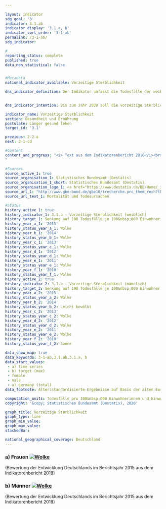 ```yaml
---
                   
layout: indicator                   
sdg_goal: '3'                   
indicator: 3.1.ab                   
indicator_display: '3.1.a, b'                   
indicator_sort_order: '3-1-ab'                   
permalink: /3-1-ab/                   
sdg_indicator:                    

#                   
reporting_status: complete                   
published: true                   
data_non_statistical: false                   


#Metadata                   
national_indicator_available: Vorzeitige Sterblichkeit                   

dns_indicator_definition: Der Indikator umfasst die Todesfälle der weiblichen (3.1.a) und männlichen (3.1.b) unter 70-jährigen Bevölkerung, bezogen auf 100&nbsp;000 Einwohnerinnen und Einwohner der alten Europastandardbevölkerung unter 70 Jahren (unter Ausschluss der unter 1-Jährigen).
                   

dns_indicator_intention: Bis zum Jahr 2030 soll die vorzeitige Sterblichkeit bei Frauen bei höchstens 100 und bei Männern bei höchstens 190 Todesfällen je 100&nbsp;000 Einwohnerinnen und Einwohner liegen.                   

indicator_name: Vorzeitige Sterblichkeit                   
section: Gesundheit und Ernährung                   
postulate: Länger gesund leben                   
target_id: '3.1'                   

previous: 2-2-a                   
next: 3-1-cd                   

#Content                    
content_and_progress: "<i> Text aus dem Indikatorenbericht 2018</i><br><br>Datenquellen für die Indikatoren sind die Todesursachenstatistik und die Bevölkerungsfortschreibung des Statistischen Bundesamtes. Im Rahmen der Todesursachenstatistik werden alle amtlichen Todesbescheinigungen erfasst und ausgewertet. Die Bevölkerungsfortschreibung gibt basierend auf den Ergebnissen der jeweiligen letzten Volkszählung die aktuellen Bevölkerungszahlen an. Die Daten beziehen sich auf die alte Europastandardbevölkerung. Bei einer Standardbevölkerung handelt es sich um eine Modellbevölkerung, die einen Vergleich von Veränderungsraten über die Zeit möglich macht. Die unter 1-Jährigen und damit die Säuglings-sterblichkeit werden nicht betrachtet. Der Indikator ist auch Teil der Gesundheitsberichterstattung des Bundes.<br><br>Die vorzeitige Sterblichkeit ist zwischen 1991 und 2018 bei Frauen (- 36&nbsp;%) und bei Männern (- 43&nbsp;%) stetig zurückgegangen. Durch den stärkeren Rückgang bei den Männern hat sich auch der geschlechtsspezifische Unterschied der vorzeitigen Sterblichkeit verringert. So starben im Jahr 2018&nbsp;151 Frauen und 279 Männer je 100&nbsp;000 Einwohnerinnen und Einwohner, bevor sie das 70. Lebensjahr vollendeten. Bei gleichbleibender Entwicklung wie in den vergangenen Jahren würden die geschlechterspezifischen Ziele für das Jahr 2030 jedoch verfehlt werden.<br><br>Entsprechend dem stetigen Rückgang der vorzeitigen Sterblichkeit hat sich auch die Lebenserwartung in Deutschland gemäß der Statistik der Sterbefälle weiter positiv entwickelt. Heute 70-jährige Frauen können statistisch gesehen mit 17,0 weiteren Lebensjahren rechnen, Männer mit weiteren 14,3 Jahren. <br><br>Im Zeitraum 2016 bis 2018 betrug die mittlere Lebenserwartung für neugeborene Mädchen 83,3 Jahre und für Jungen 78,5 Jahre und liegt damit für Mädchen um 4,3 Jahre und für Jungen um 6,0 Jahre höher als in den Jahren 1991 bis 1993. Differenzen bei der Lebenserwartung zwischen dem früheren Bundesgebiet und den neuen Bundesländern (jeweils ohne Berlin) gibt es nur noch bei neugeborenen Jungen. Hier beträgt der Abstand 1,4 Jahre.<br><br>Den größten Anteil an allen Ursachen der vorzeitigen Sterblichkeit hatten im Jahr 2018 bösartige Neubildungen mit 37,0&nbsp;%, gefolgt von Erkrankungen des Herz- und Kreislaufsystems mit 20,1&nbsp;%. Auch Todesfälle aufgrund äußerer Ursachen (wie Unfälle, Vergiftungen, Suizid) hatten mit 8,9&nbsp;% einen nicht unerheblichen Anteil. Krankheiten des Verdauungs- und des Atmungssystems trugen mit 7,0&nbsp;% bzw. 5,9&nbsp;% zu den Todesursachen bei. Seit 1991 ist der Anteil der bösartigen Neubildungen (um 11,2&nbsp;%) und der der Krankheiten des Atmungssystems (um 47,1&nbsp;%) an allen Todesursachen angestiegen. Rückläufig waren dagegen die Anteile von Herz- und Kreislauferkrankungen (- 35,4&nbsp;%), äußeren Ursachen (- 19,0&nbsp;%) und Krankheiten des Verdauungssystems (- 8,3&nbsp;%).<br><br>Neben Faktoren wie zum Beispiel dem Gesundheitsverhalten (siehe auch Indikatoren 3.1.c, d zu den Raucherquoten von Jugendlichen und Erwachsenen oder 3.1.e und 3.1.f zu den Adipositasquoten von Jugendlichen und Erwachsenen) spielt auch die medizinische Versorgung eine wichtige Rolle für die Sterblichkeit. Die Ausgaben für Gesundheit stiegen im Jahr 2018 auf 391 Milliarden Euro. Dies war ein Anstieg um 15 Milliarden Euro oder 4,0&nbsp;% gegenüber 2017. Die Ausgaben entsprachen 11,7&nbsp;% des Bruttoinlandsprodukts. Auf jede Einwohnerin beziehungsweise jeden Einwohner entfielen dabei 4&nbsp;712 Euro (2017: 4&nbsp;545 Euro) pro Jahr.
"                   

#Sources
source_active_1: true                           
source_organisation_1: Statistisches Bundesamt (Destatis)                           
source_organisation_1_short: Statistisches Bundesamt (Destatis)                           
source_organisation_logo_1: <a href="https://www.destatis.de/DE/Home/_inhalt.html"><img src="https://g205sdgs.github.io/sdg-indicators/public/logos/destatis.png" alt="Logo Statistisches Bundesamt (Destatis)" title="Klicken Sie hier um zu der Homepage der Organisation zu gelangen" /></a>
source_url_1: "http://www.gbe-bund.de/gbe10/trecherche.prc_them_rech?tk=3600&tk2=3800&p_uid=gast&p_aid=29536649&p_sprache=D&cnt_ut=7&ut=3900"                               
source_url_text_1: Mortalität und Todesursachen                               

#Status                   
history_active_1: true                   
history_indicator_1: 3.1.a - Vorzeitige Sterblichkeit (weiblich)                   
history_target_1: Senkung auf 100 Todesfälle je 100&nbsp;000 Einwohnerinnen bis 2030
history_year_a_1: '2015'                           
history_status_year_a_1: Wolke
history_year_b_1: '2014'                           
history_status_year_b_1: Wolke
history_year_c_1: '2013'                           
history_status_year_c_1: Wolke
history_year_d_1: '2012'                           
history_status_year_d_1: Wolke
history_year_e_1: '2011'                           
history_status_year_e_1: Wolke
history_year_f_1: '2010'                           
history_status_year_f_1: Wolke
history_active_2: true                   
history_indicator_2: 3.1.b - Vorzeitige Sterblichkeit (männlich)                   
history_target_2: Senkung auf 190 Todesfälle je 100&nbsp;000 Einwohner bis 2030
history_year_a_2: '2015'                           
history_status_year_a_2: Wolke
history_year_b_2: '2014'                           
history_status_year_b_2: Leicht bewölkt
history_year_c_2: '2013'                           
history_status_year_c_2: Wolke
history_year_d_2: '2012'                           
history_status_year_d_2: Wolke
history_year_e_2: '2011'                           
history_status_year_e_2: Wolke
history_year_f_2: '2010'                           
history_status_year_f_2: Sonne

data_show_map: true                   
data_keywords: 3-1-ab,3.1.ab,3.1.a, b                   
data_start_values: 
 - a) time series
 - b) target (max)
 - female
 - male
 - a) germany (total)                   
data_footnote: Altersstandardisierte Ergebnisse auf Basis der alten Europastandardbevölkerung                   

computation_units: Todesfälle pro 100&nbsp;000 Einwohnerinnen und Einwohner unter 70 Jahren (ohne unter 1-Jährige)                   
copyright: '&copy; Statistisches Bundesamt (Destatis), 2020'                   

graph_title: Vorzeitige Sterblichkeit                   
graph_type: line                   
graph_min_value:                    
graph_max_value:                    
stackedBar:                    

national_geographical_coverage: Deutschland                   
---
```

<div>                               
  <div class="my-header">                               
    <h3>a) Frauen                               
      <a href= "https://sustainabledevelopment-deutschland.github.io/status/"><img src="https://g205sdgs.github.io/sdg-indicators/public/Wettersymbole/Wolke.png" title="Der Indikator entwickelt sich zwar in die gewünschte Richtung auf das Ziel zu, bei Fortsetzung der Entwicklung würde das Ziel im Zieljahr aber um mehr als 20&nbsp;% verfehlt" alt="Wolke" />                               
      </a>                               
    </h3>                               
  </div>
  <div class="my-header-note">
    <span>(Bewertung der Entwicklung Deutschlands im Berichtsjahr 2015 aus dem Indikatorenbericht 2018)</span>
  </div>                               
</div>                               
<div>                               
  <div class="my-header">                               
    <h3>b) Männer                               
      <a href="https://sustainabledevelopment-deutschland.github.io/status/"><img src="https://g205sdgs.github.io/sdg-indicators/public/Wettersymbole/Wolke.png" title="Der Indikator entwickelt sich zwar in die gewünschte Richtung auf das Ziel zu, bei Fortsetzung der Entwicklung würde das Ziel im Zieljahr aber um mehr als 20&nbsp;% verfehlt" alt="Wolke" />                               
      </a>                               
    </h3>                               
  </div>
  <div class="my-header-note">
    <span>(Bewertung der Entwicklung Deutschlands im Berichtsjahr 2015 aus dem Indikatorenbericht 2018)</span>
  </div>                               
</div>
